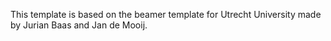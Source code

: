 This template is based on the beamer template for Utrecht University made by Jurian Baas and Jan de Mooij.

